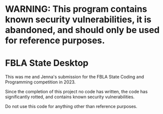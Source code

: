 # WARNING: This program contains known security vulnerabilities, it is abandoned, and should only be used for reference purposes.

# FBLA State Desktop

This was me and Jenna's submission for the FBLA State Coding and Programming competition in 2023.

Since the completion of this project no code has written, the code has significantly rotted, and contains known security vulnerabilities.

Do not use this code for anything other than reference purposes.

